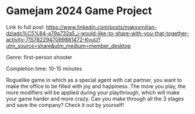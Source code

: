 # Gamejam 2024 Game Project

Link to full post: https://www.linkedin.com/posts/maksymilian-dziado%C5%84-a79a732a5_i-would-like-to-share-with-you-that-together-activity-7157822947099881472-KyuU?utm_source=share&utm_medium=member_desktop

Genre: first-person shooter

Completion time: 10-15 minutes

Roguelike game in which as a special agent with cat partner, you want to make the office to be filled with joy and happiness.
The more you play, the more modifiers will be applied during your playthrough, which will make your game harder and more crazy.
Can you make through all the 3 stages and save the company? Check it out by yourself!
